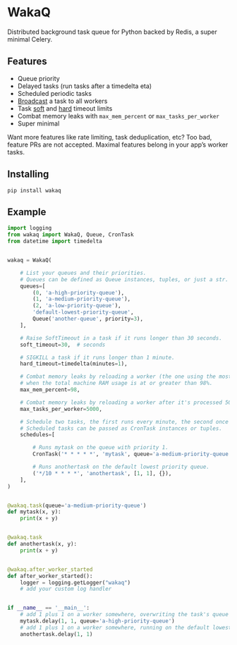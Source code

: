 # WakaQ
Distributed background task queue for Python backed by Redis, a super minimal Celery.

## Features

* Queue priority
* Delayed tasks (run tasks after a timedelta eta)
* Scheduled periodic tasks
* [Broadcast][broadcast] a task to all workers
* Task [soft][soft timeout] and [hard][hard timeout] timeout limits
* Combat memory leaks with `max_mem_percent` or `max_tasks_per_worker`
* Super minimal

Want more features like rate limiting, task deduplication, etc? Too bad, feature PRs are not accepted. Maximal features belong in your app’s worker tasks.

## Installing

    pip install wakaq

## Example

```python
import logging
from wakaq import WakaQ, Queue, CronTask
from datetime import timedelta


wakaq = WakaQ(

    # List your queues and their priorities.
    # Queues can be defined as Queue instances, tuples, or just a str.
    queues=[
        (0, 'a-high-priority-queue'),
        (1, 'a-medium-priority-queue'),
        (2, 'a-low-priority-queue'),
        'default-lowest-priority-queue',
        Queue('another-queue', priority=3),
    ],

    # Raise SoftTimeout in a task if it runs longer than 30 seconds.
    soft_timeout=30,  # seconds

    # SIGKILL a task if it runs longer than 1 minute.
    hard_timeout=timedelta(minutes=1),

    # Combat memory leaks by reloading a worker (the one using the most RAM),
    # when the total machine RAM usage is at or greater than 98%.
    max_mem_percent=98,

    # Combat memory leaks by reloading a worker after it's processed 5000 tasks.
    max_tasks_per_worker=5000,

    # Schedule two tasks, the first runs every minute, the second once every ten minutes.
    # Scheduled tasks can be passed as CronTask instances or tuples.
    schedules=[

        # Runs mytask on the queue with priority 1.
        CronTask('* * * * *', 'mytask', queue='a-medium-priority-queue', args=[2, 2], kwargs={}),

        # Runs anothertask on the default lowest priority queue.
        ('*/10 * * * *', 'anothertask', [1, 1], {}),
    ],
)


@wakaq.task(queue='a-medium-priority-queue')
def mytask(x, y):
    print(x + y)


@wakaq.task
def anothertask(x, y):
    print(x + y)


@wakaq.after_worker_started
def after_worker_started():
    logger = logging.getLogger("wakaq")
    # add your custom log handler


if __name__ == '__main__':
    # add 1 plus 1 on a worker somewhere, overwriting the task's queue from medium to high
    mytask.delay(1, 1, queue='a-high-priority-queue')
    # add 1 plus 1 on a worker somewhere, running on the default lowest priority queue
    anothertask.delay(1, 1)
```


[broadcast]: https://github.com/wakatime/wakaq/blob/804a4afd6c66a9eafa0bdbe7e49d7484079cb25e/wakaq/task.py#L44
[soft timeout]: https://github.com/wakatime/wakaq/blob/804a4afd6c66a9eafa0bdbe7e49d7484079cb25e/wakaq/exceptions.py#L4
[hard timeout]: https://github.com/wakatime/wakaq/blob/804a4afd6c66a9eafa0bdbe7e49d7484079cb25e/wakaq/worker.py#L199
